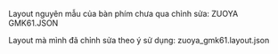 Layout nguyên mẫu của bàn phím chưa qua chỉnh sửa: ZUOYA GMK61.JSON


Layout mà mình đã chỉnh sửa theo ý sử dụng: zuoya_gmk61.layout.json




